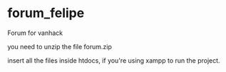 # forum_felipe
Forum for vanhack


you need to unzip the file forum.zip

insert all the files inside htdocs, if you're using xampp to run the project.
